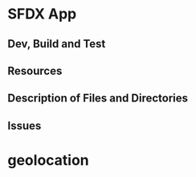 # SFDX  App

## Dev, Build and Test


## Resources


## Description of Files and Directories


## Issues


# geolocation 
